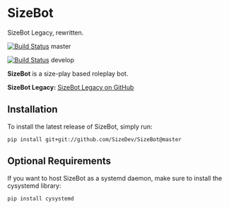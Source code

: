# SizeBot
SizeBot Legacy, rewritten.

[![Build Status](https://travis-ci.org/sizedev/SizeBot.svg?branch=master)](https://travis-ci.org/sizedev/SizeBot) master

[![Build Status](https://travis-ci.org/sizedev/SizeBot.svg?branch=develop)](https://travis-ci.org/sizedev/SizeBot) develop

**SizeBot** is a size-play based roleplay bot.

**SizeBot Legacy:** [SizeBot Legacy on GitHub](https://github.com/sizedev/SizeBot/tree/sizebot-legacy)

## Installation

To install the latest release of SizeBot, simply run:

`pip install git+git://github.com/SizeDev/SizeBot@master`

## Optional Requirements

If you want to host SizeBot as a systemd daemon, make sure to install the cysystemd library:

`pip install cysystemd`
